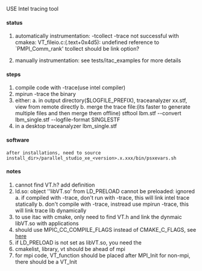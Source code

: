 USE Intel tracing tool
#### status
1. automatically instrumentation:
    -tcollect -trace
    not successful with cmakea:
        VT_fileio.c:(.text+0x4d5): undefined reference to `PMPI_Comm_rank'
    tcollect should be link option?

2. manually instrumentation:
    see tests/itac_examples for more details

#### steps
   1.  compile code with -trace(use intel compiler)
   2. mpirun -trace the binary
   3. either:
    a. in output directory($LOGFILE_PREFIX), traceanalyzer xx.stf, view from remote directly
    b. merge the trace file:(its faster to generate multiple files and then merge them offline)
        stftool lbm.stf --convert lbm_single.stf --logfile-format SINGLESTF
   4. in a desktop
        traceanalyzer lbm_single.stf


#### software
    after installations, need to source install_dir>/parallel_studio_xe_<version>.x.xxx/bin/psxevars.sh


#### notes
1. cannot find VT.h?
    add definition
2. ld.so: object ''libVT.so' from LD_PRELOAD cannot be preloaded: ignored
    a. if compiled with -trace, don't run with -trace, this will link intel trace statically
    b. don't compile with -trace, instread use mpirun -trace, this will link trace lib dynamically
3. to use itac with cmake, only need to find VT.h and link the dynmaic libVT.so with applications
4. should use MPIC_CC_COMPILE_FLAGS instead of CMAKE_C_FLAGS, see [here](https://cmake.org/cmake/help/v3.7/module/FindMPI.html)
5. if LD_PRELOAD is not set as libVT.so, you need the 
6. cmakelist, library, vt should be ahead of mpi
7. for mpi code, VT_function should be placed after MPI_Init
    for non-mpi, there should be a VT_Init
    
